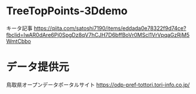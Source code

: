 # TreeTopPoints-3Ddemo

キータ記事
https://qiita.com/satoshi7190/items/eddada0e78322f9d74ce?fbclid=IwAR0dAre6Pj0SpgDz8qV7hCJH7D6bffBoVr0MScl1VrVpqaGzRjM5WmtCbbo

# データ提供元
鳥取県オープンデータポータルサイト
https://odp-pref-tottori.tori-info.co.jp/
